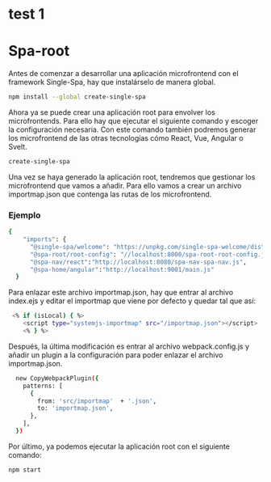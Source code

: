 # test 1

# Spa-root
Antes de comenzar a desarrollar una aplicación microfrontend con el framework Single-Spa, hay que instalárselo de manera global.

```bash
npm install --global create-single-spa
```

Ahora ya se puede crear una aplicación root para envolver los microfrontends. Para ello hay que ejecutar el siguiente comando y escoger la configuración necesaria. Con este comando también podremos generar los microfrontend de las otras tecnologías cómo React, Vue, Angular o Svelt.

```bash
create-single-spa
```

Una vez se haya generado la aplicación root, tendremos que gestionar los microfrontend que vamos a añadir. Para ello vamos a crear un archivo importmap.json que contenga las rutas de los microfrontend. 

### Ejemplo 

```bash
{
    "imports": {
      "@single-spa/welcome": "https://unpkg.com/single-spa-welcome/dist/single-spa-welcome.js",
      "@spa-root/root-config": "//localhost:8000/spa-root-root-config.js",
      "@spa-nav/react":"http://localhost:8080/spa-nav-spa-nav.js",
      "@spa-home/angular":"http://localhost:9001/main.js"
  }
```

Para enlazar este archivo importmap.json, hay que entrar al archivo index.ejs y editar el importmap que viene por defecto y quedar tal que así:

```bash
 <% if (isLocal) { %>
    <script type="systemjs-importmap" src="/importmap.json"></script> 
    <% } %>
```

Después, la última modificación es entrar al archivo webpack.config.js y añadir un plugin a la configuración para poder enlazar el archivo importmap.json.


```bash
  new CopyWebpackPlugin({
    patterns: [
      {
        from: 'src/importmap'  + '.json',
        to: 'importmap.json',
      },
    ],
  })
```

Por último, ya podemos ejecutar la aplicación root con el siguiente comando:

```bash
npm start
```
